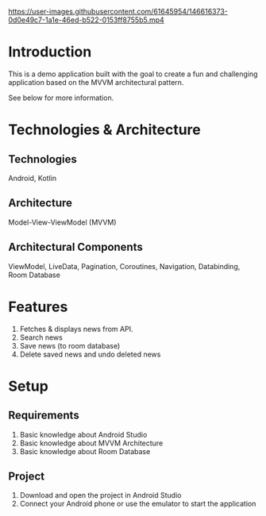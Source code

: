 

https://user-images.githubusercontent.com/61645954/146616373-0d0e49c7-1a1e-46ed-b522-0153ff8755b5.mp4


# Introduction
This is a demo application built with the goal to create a fun and challenging application based on the MVVM architectural pattern.

See below for more information.

# Technologies & Architecture

## Technologies
Android, Kotlin

## Architecture
Model-View-ViewModel (MVVM)

## Architectural Components
ViewModel, LiveData, Pagination, Coroutines, Navigation, Databinding, Room Database

# Features
1) Fetches & displays news from API.
2) Search news
3) Save news (to room database)
4) Delete saved news and undo deleted news

# Setup

## Requirements
1) Basic knowledge about Android Studio
2) Basic knowledge about MVVM Architecture
3) Basic knowledge about Room Database

## Project
1) Download and open the project in Android Studio
2) Connect your Android phone or use the emulator to start the application
